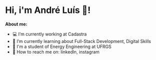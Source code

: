 <h1>
Hi, i'm André Luís 👋! 
</h1>

**About me:**
- 💻 I’m currently working at Cadastra
- 📝 I’m currently learning about Full-Stack Development, Digital Skills
- 🚀 I'm a student of Energy Engineering at UFRGS 
- 👯 How to reach me on: linkedln, instagram

